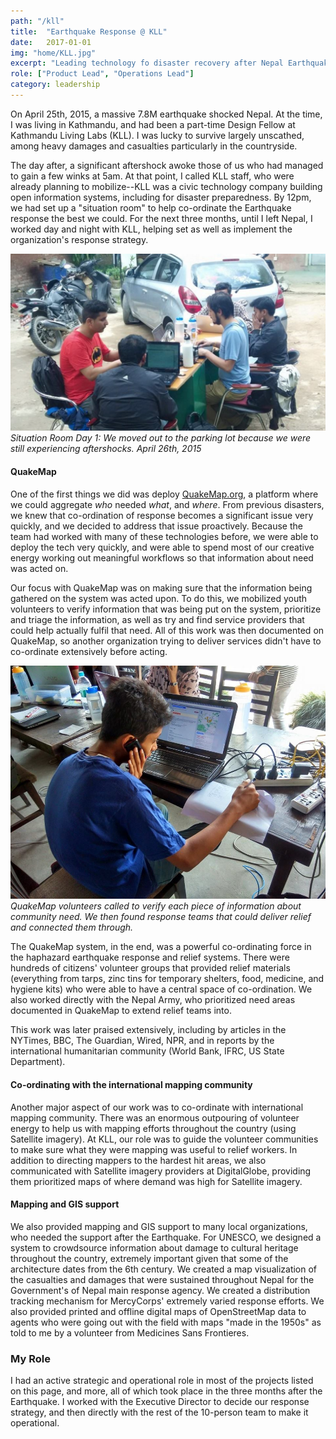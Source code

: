 ```yaml
---
path: "/kll"
title:  "Earthquake Response @ KLL"
date:   2017-01-01
img: "home/KLL.jpg"
excerpt: "Leading technology fo disaster recovery after Nepal Earthquake"
role: ["Product Lead", "Operations Lead"]
category: leadership
---
```


On April 25th, 2015, a massive 7.8M earthquake shocked Nepal. At the time, I was living in Kathmandu, and had been a part-time Design Fellow at Kathmandu Living Labs (KLL). I was lucky to survive largely unscathed, among heavy damages and casualties particularly in the countryside.

The day after, a significant aftershock awoke those of us who had managed to gain a few winks at 5am. At that point, I called KLL staff, who were already planning to mobilize--KLL was a civic technology company building open information systems, including for disaster preparedness. By 12pm, we had set up a "situation room" to help co-ordinate the Earthquake response the best we could. For the next three months, until I left Nepal, I worked day and night with KLL, helping set as well as implement the organization's response strategy.

![Situation Room Day 1: We moved outside because we were experiencing too many aftershocks to be inside.](./KLLSitRoom_OG.png)
*Situation Room Day 1: We moved out to the parking lot because we were still experiencing aftershocks. April 26th, 2015*

#### QuakeMap

One of the first things we did was deploy [QuakeMap.org](QuakeMap), a platform where we could aggregate *who* needed *what*, and *where*. From previous disasters, we knew that co-ordination of response becomes a significant issue very quickly, and we decided to address that issue proactively. Because the team had worked with many of these technologies before, we were able to deploy the tech very quickly, and were able to spend most of our creative energy working out meaningful workflows so that information about need was acted on.

Our focus with QuakeMap was on making sure that the information being gathered on the system was acted upon. To do this, we mobilized youth volunteers to verify information that was being put on the system, prioritize and triage the information, as well as try and find service providers that could help actually fulfil that need. All of this work was then documented on QuakeMap, so another organization trying to deliver services didn't have to co-ordinate extensively before acting.

![QuakeMap volunteer verifying information on the phone.](./KLLResponse1.jpg)
*QuakeMap volunteers called to verify each piece of information about community need. We then found response teams that could deliver relief and connected them through.*

The QuakeMap system, in the end, was a powerful co-ordinating force in the haphazard earthquake response and relief systems. There were hundreds of citizens' volunteer groups that provided relief materials (everything from tarps, zinc tins for temporary shelters, food, medicine, and hygiene kits) who were able to have a central space of co-ordination. We also worked directly with the Nepal Army, who prioritized need areas documented in QuakeMap to extend relief teams into.

This work was later praised extensively, including by articles in the NYTimes, BBC, The Guardian, Wired, NPR, and in reports by the international humanitarian community (World Bank, IFRC, US State Department).

#### Co-ordinating  with the international mapping community

Another major aspect of our work was to co-ordinate with international mapping community. There was an enormous outpouring of volunteer energy to help us with mapping efforts throughout the country (using Satellite imagery). At KLL, our role was to guide the volunteer communities to make sure what they were mapping was useful to relief workers. In addition to directing mappers to the hardest hit areas, we also communicated with Satellite imagery providers at DigitalGlobe, providing them prioritized maps of where demand was high for Satellite imagery.

#### Mapping and GIS support

We also provided mapping and GIS support to many local organizations, who needed the support after the Earthquake. For UNESCO, we designed a system to crowdsource information about damage to cultural heritage throughout the country, extremely important given that some of the architecture dates from the 6th century. We created a map visualization of the casualties and damages that were sustained throughout Nepal for the Government's of Nepal main response agency. We created a distribution tracking mechanism for MercyCorps' extremely varied response efforts. We also provided printed and offline digital maps of OpenStreetMap data to agents who were going out with the field with maps "made in the 1950s" as told to me by a volunteer from Medicines Sans Frontieres.


### My Role
I had an active strategic and operational role in most of the projects listed on this page, and more, all of which took place in the three months after the Earthquake. I worked with the Executive Director to decide our response strategy, and then directly with the rest of the 10-person team to make it operational.


